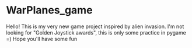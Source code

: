 # WarPlanes_game
Hello!
This is my very new game project inspired by alien invasion.
I'm not looking for "Golden Joystick awards", this is only some practice in pygame =)
Hope you'll have some fun
